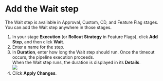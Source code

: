 # Add the Wait step

The Wait step is available in Approval, Custom, CD, and Feature Flag stages. You can add the Wait step anywhere in those stages.

1. In your stage **Execution** (or **Rollout Strategy** in Feature Flags), click **Add Step**, and then click **Wait**.
2. Enter a name for the step.
3. In **Duration**, enter how long the Wait step should run. Once the timeout occurs, the pipeline execution proceeds.  
When the Wait step runs, the duration is displayed in its **Details**.  
![](./static/wait-step-27.png)
4. Click **Apply Changes**.
